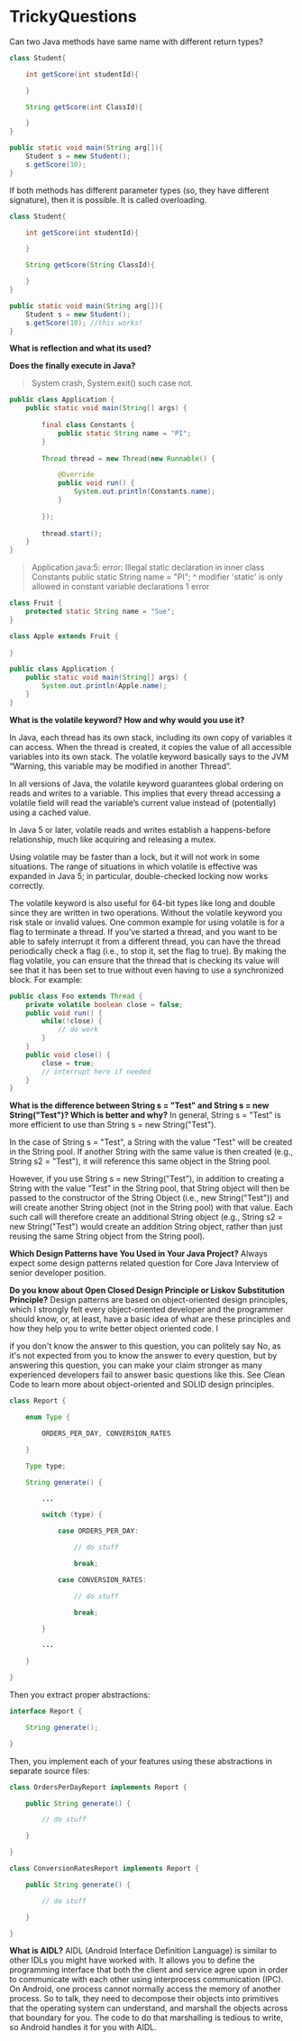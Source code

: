 # TrickyQuestions

Can two Java methods have same name with different return types?

```Java
class Student{

    int getScore(int studentId){

    }

    String getScore(int ClassId){

    }
}

public static void main(String arg[]){
    Student s = new Student();
    s.getScore(10);
}
```
If both methods has different parameter types (so, they have different signature), then it is possible. It is called overloading.


```Java
class Student{

    int getScore(int studentId){

    }

    String getScore(String ClassId){

    }
}

public static void main(String arg[]){
    Student s = new Student();
    s.getScore(10); //this works!
}
```

**What is reflection and what its used?**

**Does the finally execute in Java?**
> System crash, System.exit() such case not.


```Java
public class Application {
    public static void main(String[] args) {
        
        final class Constants {
            public static String name = "PI";
        }
        
        Thread thread = new Thread(new Runnable() {

            @Override
            public void run() {
                System.out.println(Constants.name);
            }
            
        });
        
        thread.start();
    }
}
```
> Application.java:5: error: Illegal static declaration in inner class Constants
            public static String name = "PI";
                                 ^
  modifier 'static' is only allowed in constant variable declarations
1 error


```Java
class Fruit {
    protected static String name = "Sue";
}

class Apple extends Fruit {
    
}

public class Application {
    public static void main(String[] args) {
        System.out.println(Apple.name);
    }
}
```

**What is the volatile keyword? How and why would you use it?**

In Java, each thread has its own stack, including its own copy of variables it can access. When the thread is created, it copies the value of all accessible variables into its own stack. The volatile keyword basically says to the JVM “Warning, this variable may be modified in another Thread”.

In all versions of Java, the volatile keyword guarantees global ordering on reads and writes to a variable. This implies that every thread accessing a volatile field will read the variable’s current value instead of (potentially) using a cached value.

In Java 5 or later, volatile reads and writes establish a happens-before relationship, much like acquiring and releasing a mutex.

Using volatile may be faster than a lock, but it will not work in some situations. The range of situations in which volatile is effective was expanded in Java 5; in particular, double-checked locking now works correctly.

The volatile keyword is also useful for 64-bit types like long and double since they are written in two operations. Without the volatile keyword you risk stale or invalid values.
One common example for using volatile is for a flag to terminate a thread. If you’ve started a thread, and you want to be able to safely interrupt it from a different thread, you can have the thread periodically check a flag (i.e., to stop it, set the flag to true). By making the flag volatile, you can ensure that the thread that is checking its value will see that it has been set to true without even having to use a synchronized block. For example:

```Java
public class Foo extends Thread {
    private volatile boolean close = false;
    public void run() {
        while(!close) {
            // do work
        }
    }
    public void close() {
        close = true;
        // interrupt here if needed
    }
}
```
**What is the difference between String s = "Test" and String s = new String("Test")? Which is better and why?**
In general, String s = "Test" is more efficient to use than String s = new String("Test").

In the case of String s = "Test", a String with the value “Test” will be created in the String pool. If another String with the same value is then created (e.g., String s2 = "Test"), it will reference this same object in the String pool.

However, if you use String s = new String("Test"), in addition to creating a String with the value “Test” in the String pool, that String object will then be passed to the constructor of the String Object (i.e., new String("Test")) and will create another String object (not in the String pool) with that value. Each such call will therefore create an additional String object (e.g., String s2 = new String("Test") would create an addition String object, rather than just reusing the same String object from the String pool).

**Which Design Patterns have You Used in Your Java Project?**
Always expect some design patterns related question for Core Java Interview of senior developer position.

**Do you know about Open Closed Design Principle or Liskov Substitution Principle?**
Design patterns are based on object-oriented design principles, which I strongly felt every object-oriented developer and the programmer should know, or, at least, have a basic idea of what are these principles and how they help you to write better object oriented code. I

if you don't know the answer to this question, you can politely say No, as it's not expected from you to know the answer to every question, but by answering this question, you can make your claim stronger as many experienced developers fail to answer basic questions like this. See Clean Code to learn more about object-oriented and SOLID design principles.

```Java
class Report {

    enum Type {

        ORDERS_PER_DAY, CONVERSION_RATES

    }

    Type type;

    String generate() {

        ...

        switch (type) {

            case ORDERS_PER_DAY:

                // do stuff

                break;

            case CONVERSION_RATES:

                // do stuff

                break;

        }

        ...

    }

}
```

Then you extract proper abstractions:

```Java
interface Report {

    String generate();

}
```

Then, you implement each of your features using these abstractions in separate source files:

```Java
class OrdersPerDayReport implements Report {

    public String generate() {

        // do stuff

    }

}

class ConversionRatesReport implements Report {

    public String generate() {

        // do stuff

    }

}
```

**What is AIDL?**
AIDL (Android Interface Definition Language) is similar to other IDLs you might have worked with. It allows you to define the programming interface that both the client and service agree upon in order to communicate with each other using interprocess communication (IPC). On Android, one process cannot normally access the memory of another process. So to talk, they need to decompose their objects into primitives that the operating system can understand, and marshall the objects across that boundary for you. The code to do that marshalling is tedious to write, so Android handles it for you with AIDL.

